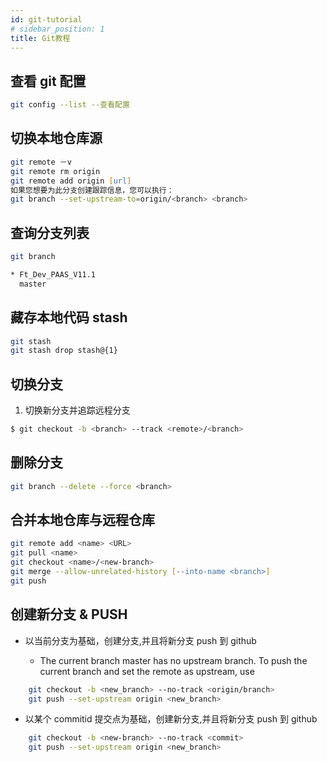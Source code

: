 ```yaml
---
id: git-tutorial
# sidebar_position: 1
title: Git教程
---
```


## 查看 git 配置

```zsh
git config --list --查看配置
```

## 切换本地仓库源

```zsh
git remote －v
git remote rm origin
git remote add origin [url]
如果您想要为此分支创建跟踪信息，您可以执行：
git branch --set-upstream-to=origin/<branch> <branch>
```

## 查询分支列表

```zsh
git branch

* Ft_Dev_PAAS_V11.1
  master
```

## 藏存本地代码 stash

```zsh
git stash
git stash drop stash@{1}
```

## 切换分支

1. 切换新分支并追踪远程分支

```zsh
$ git checkout -b <branch> --track <remote>/<branch>
```

## 删除分支

```zsh
git branch --delete --force <branch>

```

## 合并本地仓库与远程仓库

```zsh
git remote add <name> <URL>
git pull <name>
git checkout <name>/<new-branch>
git merge --allow-unrelated-history [--into-name <branch>]
git push
```

## 创建新分支 & PUSH

-   以当前分支为基础，创建分支,并且将新分支 push 到 github

    -   The current branch master has no upstream branch.
        To push the current branch and set the remote as upstream, use

```zsh
    git checkout -b <new_branch> --no-track <origin/branch>
    git push --set-upstream origin <new_branch>
```

-   以某个 commitid 提交点为基础，创建新分支,并且将新分支 push 到 github

```zsh
    git checkout -b <new-branch> --no-track <commit>
    git push --set-upstream origin <new_branch>
```
